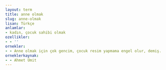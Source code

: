 ```yaml
---
layout: term
title: anne olmak
slug: anne-olmak
lisan: Türkçe
anlamlar:
- kadın, çocuk sahibi olmak
ozellikler:
- - ''
ornekler:
- - Anne olmak için çok gencim, çocuk resim yapmama engel olur, demiş.
orneklerkaynak:
- - Ahmet Ümit
---
```


